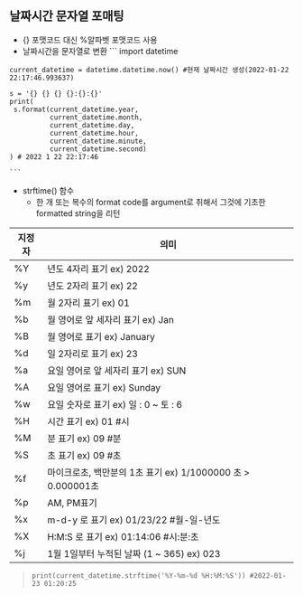## 날짜시간 문자열 포매팅
   * {} 포맷코드 대신 %알파벳 포맷코드 사용
   * 날짜시간을 문자열로 변환
    ```
    import datetime

    current_datetime = datetime.datetime.now() #현재 날짜시간 생성(2022-01-22 22:17:46.993637)

    s = '{} {} {} {}:{}:{}'
    print(
     s.format(current_datetime.year,
              current_datetime.month,
              current_datetime.day,
              current_datetime.hour,
              current_datetime.minute,
              current_datetime.second)
    ) # 2022 1 22 22:17:46

    ```
 * strftime() 함수
    * 한 개 또는 복수의 format code를 argument로 취해서 그것에 기초한 formatted string을 리턴

|지정자|의미|
|----|---------------------------------|
|%Y | 년도 4자리 표기 ex) 2022             |
|%y | 년도 2자리 표기 ex) 22               |
|%m | 월 2자리 표기 ex) 01                 |
|%b | 월 영어로 앞 세자리 표기 ex) Jan        |
|%B | 월 영어로  표기 ex) January           |
|%d | 일 2자리로 표기 ex) 23                |
|%a | 요일 영어로 앞 세자리 표기 ex) SUN       |
|%A | 요일 영어로 표기 ex) Sunday            |
|%w | 요일 숫자로 표기 ex) 일 : 0 ~ 토 : 6    |
|%H | 시간 표기 ex) 01 #시                  |
|%M | 분 표기 ex) 09 #분                    |
|%S | 초 표기 ex) 09 #초                    |
|%f | 마이크로초, 백만분의 1초 표기 ex) 1/1000000 초 > 0.000001초     |
|%p | AM, PM표기                            |
|%x | m-d-y 로 표기 ex) 01/23/22 #월-일-년도   |
|%X | H:M:S 로 표기 ex) 01:14:06 #시:분:초    |
|%j | 1월 1일부터 누적된 날짜 (1 ~ 365) ex) 023 |

   > ```print(current_datetime.strftime('%Y-%m-%d %H:%M:%S')) #2022-01-23 01:20:25```
